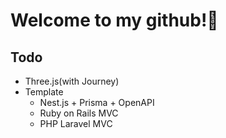 # Welcome to my github!👋

## Todo
- Three.js(with Journey)
- Template
  - Nest.js + Prisma + OpenAPI
  - Ruby on Rails MVC
  - PHP Laravel MVC
